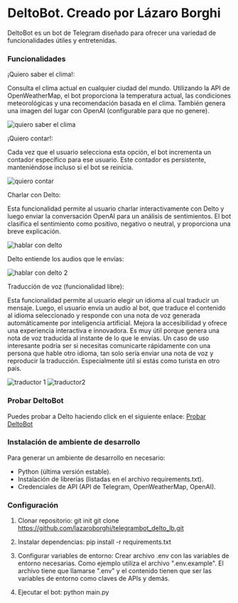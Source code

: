 # DeltoBot. Creado por Lázaro Borghi

DeltoBot es un bot de Telegram diseñado para ofrecer una variedad de funcionalidades útiles y entretenidas.

### Funcionalidades

¡Quiero saber el clima!:

Consulta el clima actual en cualquier ciudad del mundo. Utilizando la API de OpenWeatherMap, el bot proporciona la temperatura actual, las condiciones meteorológicas y una recomendación basada en el clima.
También genera una imagen del lugar con OpenAI (configurable para que no genere).

![quiero saber el clima](https://github.com/user-attachments/assets/1f3f6203-bcc4-446f-bc0c-d0d47630d872)

¡Quiero contar!: 

Cada vez que el usuario selecciona esta opción, el bot incrementa un contador específico para ese usuario. Este contador es persistente, manteniéndose incluso si el bot se reinicia.

![quiero contar](https://github.com/user-attachments/assets/3e7b29bf-484e-4f48-bba0-70e6f412835d)

Charlar con Delto: 

Esta funcionalidad permite al usuario charlar interactivamente con Delto y luego enviar la conversación OpenAI para un análisis de sentimientos. 
El bot clasifica el sentimiento como positivo, negativo o neutral, y proporciona una breve explicación.

![hablar con delto](https://github.com/user-attachments/assets/13fc0bd0-900f-460e-bb97-14ecf24e4a71)

Delto entiende los audios que le envías:

![hablar con delto 2](https://github.com/user-attachments/assets/2b634f5d-9aba-4166-a651-d801d7295f64)

Traducción de voz (funcionalidad libre):

Esta funcionalidad permite al usuario elegir un idioma al cual traducir un mensaje. Luego, el usuario envía un audio al bot, que traduce el contenido al idioma seleccionado y responde con una nota de voz generada automáticamente por inteligencia artificial. Mejora la accesibilidad y ofrece una experiencia interactiva e innovadora.
Es muy útil porque genera una nota de voz traducida al instante de lo que le envías. Un caso de uso interesante podría ser si necesitas comunicarte rápidamente con una persona que hable otro idioma, tan solo sería enviar una nota de voz y reproducir la traducción. Especialmente útil si estás como turista en otro país.

![traductor 1](https://github.com/user-attachments/assets/f3827fe2-77c7-4c2f-b169-5165b1d3ad19)
![traductor2](https://github.com/user-attachments/assets/b2b80203-f5b1-4e84-9729-5fd9969026d1)

### Probar DeltoBot

Puedes probar a Delto haciendo click en el siguiente enlace: [Probar DeltoBot](https://t.me/delto_lb_bot)

### Instalación de ambiente de desarrollo

Para generar un ambiente de desarrollo en necesario:
- Python (última versión estable).
- Instalación de librerías (listadas en el archivo requirements.txt).
- Credenciales de API (API de Telegram, OpenWeatherMap, OpenAI).

### Configuración

1. Clonar repositorio:
  git init
  git clone https://github.com/lazaroborghi/telegrambot_delto_lb.git

2. Instalar dependencias:
  pip install -r requirements.txt

3. Configurar variables de entorno:
  Crear archivo .env con las variables de entorno necesarias. Como ejemplo utiliza el archivo ".env.example". El archivo tiene que llamarse ".env" y el contenido tienen que ser las variables de entorno como claves de APIs y demás.

4. Ejecutar el bot:
  python main.py

